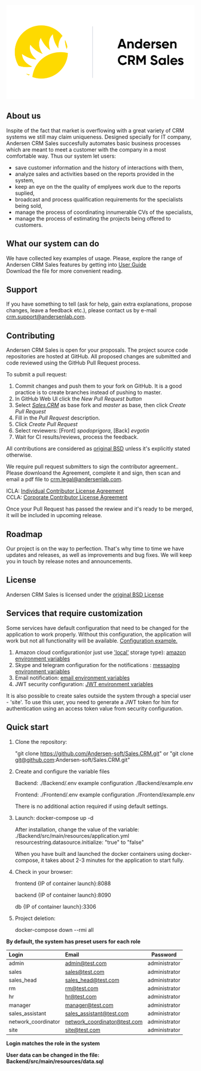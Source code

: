 ![logo](/logo.png)

## About us
Inspite of the fact that market is overflowing with a great variety of CRM systems we still may claim uniqueness. Designed specially for IT company, Andersen CRM Sales succesfully automates basic 
business processes which are meant to meet a customer with the company in a most comfortable way. Thus our system let users:</br>
- save customer information and the history of interactions with them,
- analyze sales and activities based on the reports provided in the system,
- keep an eye on the the quality of emplyees work due to the reports suplied,
- broadcast and process qualification requirements for  the specialists being sold,
- manage the process of coordinating innumerable CVs of the specialists,
- manage the process of estimating the projects being offered to customers. <br />

## What our system can do

We have collected key examples of usage. Please, explore the range of Andersen CRM Sales features by getting into [User Guide](https://github.com/Andersen-soft/Sales.CRM/blob/master/User%20Guide%20v%201.0.pdf) <br />
Download the file for more convenient reading.

## Support
If you have something to tell (ask for help, gain extra explanations, propose changes, leave a feedback еtс.), please contact us by e-mail crm.support@andersenlab.com.

## Contributing
Andersen CRM Sales is open for your proposals. The project source code repositories are hosted at GitHub. All proposed changes are submitted and code reviewed using the GitHub Pull Request process.

To submit a pull request:

1. Commit changes and push them to your fork on GitHub. It is a good practice is to create branches instead of pushing to master.
1. In GitHub Web UI click the *New Pull Request button*
1. Select [*Sales.CRM*](https://github.com/Andersen-soft/Sales.CRM) as base fork and *master* as base, then click *Create Pull Request*
1. Fill in the *Pull Request* description.
1. Click *Create Pull Request*
1. Select reviewers: [Front] *spodoprigora*, [Back] *evgotin*
1. Wait for CI results/reviews, process the feedback.

All contributions are considered as [original BSD](./LICENSE.txt) unless it's explicitly stated otherwise.

We require pull request submitters to sign the contributor agreement.. Please downloand the Agreement, complete it and sign, then scan and email a pdf file to crm.legal@andersenlab.com.

ICLA: [Individual Contributor License Agreement](./ICLA.pdf) <br />
CCLA: [Corporate Contributor License Agreement](./CCLA.pdf)

Once your Pull Request has passed the rewiew and it's ready to be merged, it will be included in upcoming release.

## Roadmap
Our project is on the way to perfection. That's why time to time we have updates and releases, as well as improvements and bug fixes. We will keep you in touch by release notes and announcements.

## License
Andersen CRM Sales is licensed under the [original BSD License](./LICENSE.txt)

## Services that require customization 
Some services have default configuration that need to be changed for the application to work properly.
Without this configuration, the application will work but not all functionality will be available.
[Configuration example.](/Backend/.env.example)

1. Amazon cloud configuration(or just use ['local'](/Backend/src/main/resources/application.yml#L8) storage type): [amazon environment variables](/Backend/.env.example#L6)
2. Skype and telegram configuration for the notifications : [messaging environment variables](/Backend/.env.example#L45)
3. Email notification: [email environment variables](/Backend/.env.example#L87)
4. JWT security configuration: [JWT environment variables](/Backend/.env.example#L79)

It is also possible to create sales outside the system through a special user - 'site'.
To use this user, you need to generate a JWT token for him for authentication using an access token value from security configuration.

## Quick start
1. Сlone the repository:</br> 

    "git clone https://github.com/Andersen-soft/Sales.CRM.git"
    or
    "git clone git@github.com:Andersen-soft/Sales.CRM.git"


2. Create and configure the variable files

    Backend: ./Backend/.env
     example configuration ./Backend/example.env
    
    Frontend: ./Frontend/.env
     example configuration ./Frontend/example.env
     
     There is no additional action required if using default settings.


3. Launch: docker-compose up -d

    After installation, change the value of the variable: 
    ./Backend/src/main/resources/application.yml 
    resourcestring.datasource.initialize: "true" to "false"

    When you have built and launched the docker containers using docker-compose, it takes about 2-3 minutes for the application to start fully.

4. Check in your browser:

    frontend {IP of container launch}:8088
    
    backend {IP of container launch}:8090
    
    db {IP of container launch}:3306


5. Project deletion: 

    docker-compose down --rmi all <br />
 
**By default, the system has preset users for each role**

|      Login        |      Email                 |    Password      |
|:------------------|:---------------------------|:----------------:|
|admin              |admin@test.com              | administrator    |
|sales              |sales@test.com              | administrator    |
|sales_head         |sales_head@test.com         | administrator    |
|rm                 |rm@test.com                 | administrator    |
|hr                 |hr@test.com                 | administrator    |                
|manager            |manager@test.com            | administrator    |
|sales_assistant    |sales_assistant@test.com    | administrator    |
|network_coordinator|network_coordinator@test.com| administrator    |
|site               |site@test.com               | administrator    |

**Login matches the role in the system**<br />

**User data can be changed in the file: Backend/src/main/resources/data.sql**
